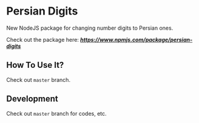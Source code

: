 
# Persian Digits
New NodeJS package for changing number digits to Persian ones.

Check out the package here: ***https://www.npmjs.com/package/persian-digits***

## How To Use It?
Check out `master` branch.

## Development
Check out `master` branch for codes, etc.
